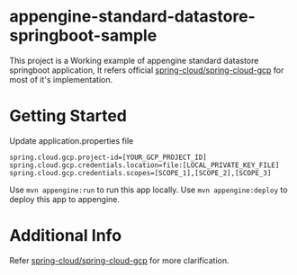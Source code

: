 # appengine-standard-datastore-springboot-sample

This project is a Working example of appengine standard datastore springboot application, It refers official [spring-cloud/spring-cloud-gcp](https://github.com/spring-cloud/spring-cloud-gcp) for most of it's implementation.

# Getting Started
Update application.properties file 

```
spring.cloud.gcp.project-id=[YOUR_GCP_PROJECT_ID]
spring.cloud.gcp.credentials.location=file:[LOCAL_PRIVATE_KEY_FILE]
spring.cloud.gcp.credentials.scopes=[SCOPE_1],[SCOPE_2],[SCOPE_3]
```

Use `mvn appengine:run` to run this app locally.
Use `mvn appengine:deploy` to deploy this app to appengine.

# Additional Info
Refer [spring-cloud/spring-cloud-gcp](https://github.com/spring-cloud/spring-cloud-gcp) for more clarification.
